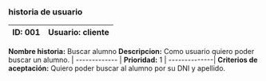 
### historia de usuario

**ID:**  001 | **Usuario:**  cliente                               
| --------- | -------------------------------------------------
**Nombre historia:** Buscar alumno
**Descripcion:** Como usuario quiero poder buscar un alumno.
| ------------- |
**Prioridad:** 1
| --------------|
**Criterios de aceptación:** Quiero poder buscar al alumno por su DNI y apellido.


